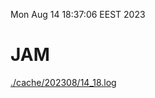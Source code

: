 Mon Aug 14 18:37:06 EEST 2023
# JAM
<a href='./cache/202308/14_18.log'>./cache/202308/14_18.log</a>
